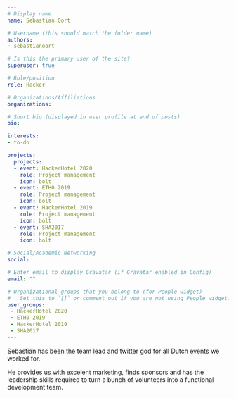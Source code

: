 ```yaml
---
# Display name
name: Sebastian Oort

# Username (this should match the folder name)
authors:
- sebastianoort

# Is this the primary user of the site?
superuser: true

# Role/position
role: Hacker

# Organizations/Affiliations
organizations: 

# Short bio (displayed in user profile at end of posts)
bio: 

interests:
- to-do

projects:
  projects:
  - event: HackerHotel 2020
    role: Project management
    icon: bolt
  - event: ETH0 2019
    role: Project management
    icon: bolt
  - event: HackerHotel 2019
    role: Project management
    icon: bolt
  - event: SHA2017
    role: Project management
    icon: bolt

# Social/Academic Networking
social: 

# Enter email to display Gravatar (if Gravatar enabled in Config)
email: ""

# Organizational groups that you belong to (for People widget)
#   Set this to `[]` or comment out if you are not using People widget.
user_groups:
 - HackerHotel 2020
 - ETH0 2019
 - HackerHotel 2019
 - SHA2017
---
```


Sebastian has been the team lead and twitter god for all Dutch events we worked for.

He provides us with excelent marketing, finds sponsors and has the leadership skills required to turn a bunch of volunteers into a functional development team.
